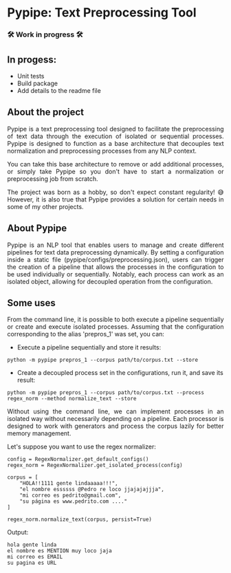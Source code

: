 # Pypipe: Text Preprocessing Tool

### 🛠️ Work in progress 🛠️

## In progess:

- Unit tests
- Build package
- Add details to the readme file

## About the project

<p align='justify'>Pypipe is a text preprocessing tool designed to facilitate the preprocessing of text data through the execution of isolated or sequential processes. Pypipe is designed to function as a base architecture that decouples text normalization and preprocessing processes from any NLP context.</p>

<p align='justify'>You can take this base architecture to remove or add additional processes, or simply take Pypipe so you don't have to start a normalization or preprocessing job from scratch.</p>

<p align='justify'>The project was born as a hobby, so don't expect constant regularity! 😅 However, it is also true that Pypipe provides a solution for certain needs in some of my other projects.</p>

## About Pypipe

<p align='justify'>Pypipe is an NLP tool that enables users to manage and create different pipelines for text data preprocessing dynamically. By setting a configuration inside a static file (pypipe/configs/preprocessing.json), users can trigger the creation of a pipeline that allows the processes in the configuration to be used individually or sequentially. Notably, each process can work as an isolated object, allowing for decoupled operation from the configuration.</p>

## Some uses

<p align='justify'>From the command line, it is possible to both execute a pipeline sequentially or create and execute isolated processes. Assuming that the configuration corresponding to the alias 'prepros_1' was set, you can:</p>

- Execute a pipeline sequentially and store it results:

```
python -m pypipe prepros_1 --corpus path/to/corpus.txt --store 
```
- Create a decoupled process set in the configurations, run it, and save its result:

```
python -m pypipe prepros_1 --corpus path/to/corpus.txt --process regex_norm --method normalize_text --store
```
<p align='justify'>Without using the command line, we can implement processes in an isolated way without necessarily depending on a pipeline. Each processor is designed to work with generators and process the corpus lazily for better memory management.</p>

Let's suppose you want to use the regex normalizer:

```
config = RegexNormalizer.get_default_configs()
regex_norm = RegexNormalizer.get_isolated_process(config)

corpus = [
    "HOLA!!1111 gente lindaaaaa!!!",
    "el nombre essssss @Pedro re loco jjajajajjja",
    "mi correo es pedrito@gmail.com",
    "su página es www.pedrito.com ...."
]

regex_norm.normalize_text(corpus, persist=True)
```
Output:

```
hola gente linda
el nombre es MENTION muy loco jaja
mi correo es EMAIL
su pagina es URL
```
